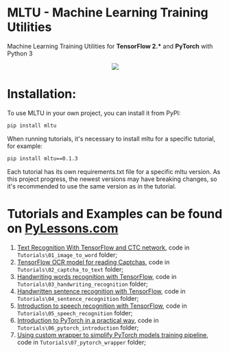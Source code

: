 # MLTU - Machine Learning Training Utilities
Machine Learning Training Utilities for <b>TensorFlow 2.*</b> and <b>PyTorch</b> with Python 3
<p align="center">
  <img src="https://pylessons.com/media/Tutorials/mltu/machine-learning-training-utilities.png">
</p>

# Installation:
To use MLTU in your own project, you can install it from PyPI:
```bash
pip install mltu
```
When running tutorials, it's necessary to install mltu for a specific tutorial, for example:
```bash
pip install mltu==0.1.3
```
Each tutorial has its own requirements.txt file for a specific mltu version. As this project progress, the newest versions may have breaking changes, so it's recommended to use the same version as in the tutorial.

# Tutorials and Examples can be found on [PyLessons.com](https://pylessons.com/mltu)
1. [Text Recognition With TensorFlow and CTC network](https://pylessons.com/ctc-text-recognition), code in ```Tutorials\01_image_to_word``` folder;
2. [TensorFlow OCR model for reading Captchas](https://pylessons.com/tensorflow-ocr-captcha), code in ```Tutorials\02_captcha_to_text``` folder;
3. [Handwriting words recognition with TensorFlow](https://pylessons.com/handwriting-recognition), code in ```Tutorials\03_handwriting_recognition``` folder;
4. [Handwritten sentence recognition with TensorFlow](https://pylessons.com/handwritten-sentence-recognition), code in ```Tutorials\04_sentence_recognition``` folder;
5. [Introduction to speech recognition with TensorFlow](https://pylessons.com/speech-recognition), code in ```Tutorials\05_speech_recognition``` folder;
6. [Introduction to PyTorch in a practical way](https://pylessons.com/pytorch-introduction), code in ```Tutorials\06_pytorch_introduction``` folder;
7. [Using custom wrapper to simplify PyTorch models training pipeline](https://pylessons.com/pytorch-introduction), code in ```Tutorials\07_pytorch_wrapper``` folder;